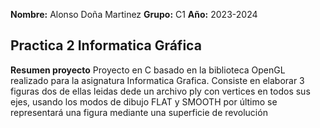 **Nombre:** Alonso Doña Martinez
**Grupo:** C1
**Año:** 2023-2024
## Practica 2 Informatica Gráfica
**Resumen proyecto**
Proyecto en C basado en la biblioteca OpenGL realizado para la asignatura Informatica Grafica.
Consiste en elaborar 3 figuras dos de ellas leidas dede un archivo ply con vertices en todos sus ejes, usando los modos de dibujo
FLAT y SMOOTH por último se representará una figura mediante una superficie de revolución 
